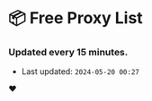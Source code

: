 # :package: Free Proxy List
### Updated every 15 minutes.

- Last updated: `2024-05-20 00:27`

:heart:
